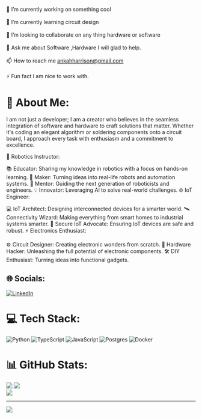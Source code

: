 
🔭 I’m currently working on something cool<br><br>🌱 I’m currently learning circuit design<br><br>👯 I’m looking to collaborate on any thing hardware or software<br><br>💬 Ask me about Software ,Hardware I will  glad to help.<br><br>📫 How to reach me ankahharrison@gmail.com<br><br>⚡ Fun fact I am nice to work with.

# 💫 About Me:
I am not just a developer; I am a creator who believes in the seamless integration of software and hardware to craft solutions that matter. Whether it's coding an elegant algorithm or soldering components onto a circuit board, I approach every task with enthusiasm and a commitment to excellence.


🤖 Robotics Instructor:

📚 Educator: Sharing my knowledge in robotics with a focus on hands-on learning.
🔧 Maker: Turning ideas into real-life robots and automation systems.
🧠 Mentor: Guiding the next generation of roboticists and engineers.
💡 Innovator: Leveraging AI to solve real-world challenges.
🌐 IoT Engineer:

💻 IoT Architect: Designing interconnected devices for a smarter world.
🛰️ Connectivity Wizard: Making everything from smart homes to industrial systems smarter.
📡 Secure IoT Advocate: Ensuring IoT devices are safe and robust.
⚡ Electronics Enthusiast:

⚙️ Circuit Designer: Creating electronic wonders from scratch.
🔌 Hardware Hacker: Unleashing the full potential of electronic components.
🛠️ DIY Enthusiast: Turning ideas into functional gadgets.




## 🌐 Socials:
[![LinkedIn](https://img.shields.io/badge/LinkedIn-%230077B5.svg?logo=linkedin&logoColor=white)](https://linkedin.com/in/ankahharrison)

# 💻 Tech Stack:
![Python](https://img.shields.io/badge/python-3670A0?style=for-the-badge&logo=python&logoColor=ffdd54) ![TypeScript](https://img.shields.io/badge/typescript-%23007ACC.svg?style=for-the-badge&logo=typescript&logoColor=white) ![JavaScript](https://img.shields.io/badge/javascript-%23323330.svg?style=for-the-badge&logo=javascript&logoColor=%23F7DF1E) ![Postgres](https://img.shields.io/badge/postgres-%23316192.svg?style=for-the-badge&logo=postgresql&logoColor=white) ![Docker](https://img.shields.io/badge/docker-%230db7ed.svg?style=for-the-badge&logo=docker&logoColor=white)

# 📊 GitHub Stats:
![](https://github-readme-stats.vercel.app/api?username=ankahharrison&theme=radical&hide_border=false&include_all_commits=true&count_private=false)
![](https://github-readme-streak-stats.herokuapp.com/?user=ankahharrison&theme=radical&hide_border=false)<br/>
![](https://github-readme-stats.vercel.app/api/top-langs/?username=ankahharrison&theme=radical&hide_border=false&include_all_commits=true&count_private=false&layout=compact)

---
[![](https://visitcount.itsvg.in/api?id=ankahharrison&icon=0&color=0)](https://visitcount.itsvg.in)

<!-- Proudly created with GPRM ( https://gprm.itsvg.in ) -->
